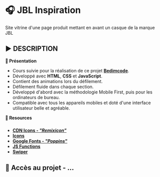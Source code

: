 # 🎧 JBL Inspiration
Site vitrine d'une page produit mettant en avant un casque de la marque JBL

## ▶️ DESCRIPTION
**📄 Présentation**
- Cours suivie pour la réalisation de ce projet **[Bedimcode](https://www.youtube.com/@Bedimcode)**.
- Développé avec **HTML**, **CSS** et **JavaScript**.
- Contient des animations lors du défilement.
- Défilement fluide dans chaque section.
- Développé d'abord avec la méthodologie Mobile First, puis pour les ordinateurs de bureau.
- Compatible avec tous les appareils mobiles et doté d'une interface utilisateur belle et agréable.

**🔗 Resources**
#####
- **[CDN Icons - *"Remixicon"*](https://cdnjs.com/libraries/remixicon)**
- **[Icons](https://remixicon.com/)**
- **[Google Fonts - *"Poppins"*](https://fonts.google.com/specimen/Poppins)**
- **[JS Functions](https://github.com/bedimcode/responsive-watches-website/blob/main/assets/js/main.js)**
- **[Swiper](https://swiperjs.com/)**
#####

## 🔎 Accès au projet - ...


